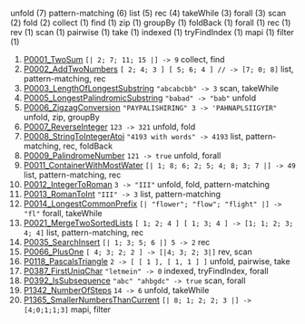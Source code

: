
unfold (7)  pattern-matching (6) list (5)  rec (4)  takeWhile (3)  forall (3) scan (2)  fold (2) collect (1)  find (1)  zip (1)  groupBy (1)  foldBack (1) forall (1) rec (1) rev (1)  scan (1)  pairwise (1)  take (1) indexed (1)  tryFindIndex (1) mapi (1)  filter (1) 

1. [P0001_TwoSum](https://leetcode.com/problems/two-sum/) `[| 2; 7; 11; 15 |] -> 9` collect, find
2. [P0002_AddTwoNumbers](https://leetcode.com/problems/add-two-numbers/) `[ 2; 4; 3 ] [ 5; 6; 4 ] // -> [7; 0; 8]` list, pattern-matching, rec
3. [P0003_LengthOfLongestSubstring](https://leetcode.com/problems/longest-substring-without-repeating-characters/) `"abcabcbb" -> 3` scan, takeWhile
4. [P0005_LongestPalindromicSubstring](https://leetcode.com/problems/longest-palindromic-substring/) `"babad" -> "bab"` unfold
5. [P0006_ZigzagConversion](https://leetcode.com/problems/zigzag-conversion/) `"PAYPALISHIRING" 3 -> 'PAHNAPLSIIGYIR"` unfold, zip, groupBy
6. [P0007_ReverseInteger](https://leetcode.com/problems/reverse-integer/) `123 -> 321` unfold, fold
7. [P0008_StringToIntegerAtoi](https://leetcode.com/problems/string-to-integer-atoi/) `"4193 with words" -> 4193` list, pattern-matching, rec, foldBack
8. [P0009_PalindromeNumber](https://leetcode.com/problems/palindrome-number/) `121 -> true` unfold, forall
9. [P0011_ContainerWithMostWater](https://leetcode.com/problems/container-with-most-water/) `[| 1; 8; 6; 2; 5; 4; 8; 3; 7 |] -> 49` list, pattern-matching, rec
10. [P0012_IntegerToRoman](https://leetcode.com/problems/integer-to-roman/) `3 -> "III"` unfold, fold, pattern-matching
11. [P0013_RomanToInt](https://leetcode.com/problems/roman-to-integer/) `"III" -> 3` list, pattern-matching
12. [P0014_LongestCommonPrefix](https://leetcode.com/problems/longest-common-prefix/) `[| "flower"; "flow"; "flight" |] -> "fl"` forall, takeWhile
13. [P0021_MergeTwoSortedLists](https://leetcode.com/problems/merge-two-sorted-lists/) `[ 1; 2; 4 ] [ 1; 3; 4 ] -> [1; 1; 2; 3; 4; 4]` list, pattern-matching, rec
14. [P0035_SearchInsert](https://leetcode.com/problems/search-insert-position/) `[| 1; 3; 5; 6 |] 5 -> 2` rec
15. [P0066_PlusOne](https://leetcode.com/problems/plus-one/) `[ 4; 3; 2; 2 ] -> [|4; 3; 2; 3|]` rev, scan
16. [P0118_PascalsTriangle](https://leetcode.com/problems/pascals-triangle/) `2 -> [ [ 1 ], [ 1, 1 ] ]` unfold, pairwise, take
17. [P0387_FirstUniqChar](https://leetcode.com/problems/first-unique-character-in-a-string/) `"letmein" -> 0` indexed, tryFindIndex, forall
18. [P0392_IsSubsequence](https://leetcode.com/problems/is-subsequence/) `"abc" "ahbgdc" -> true` scan, forall
19. [P1342_NumberOfSteps](https://leetcode.com/problems/number-of-steps-to-reduce-a-number-to-zero/) `14 -> 6` unfold, takeWhile
20. [P1365_SmallerNumbersThanCurrent](https://leetcode.com/problems/how-many-numbers-are-smaller-than-the-current-number/) `[| 8; 1; 2; 2; 3 |] -> [4;0;1;1;3]` mapi, filter

